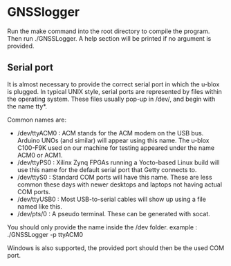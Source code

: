 # GNSSlogger

Run the make command into the root directory to compile the program.
Then run ./GNSSLogger. A help section will be printed if no argument is provided.


## Serial port 
It is almost necessary to provide the correct serial port in which the u-blox is plugged. In typical UNIX style, serial ports are represented by files within the operating system. These files usually pop-up in /dev/, and begin with the name tty*. 

Common names are:

- /dev/ttyACM0 : ACM stands for the ACM modem on the USB bus. Arduino UNOs (and similar) will appear using this name. The u-blox C100-F9K used on our machine for testing appeared under the name ACM0 or ACM1.
- /dev/ttyPS0 : Xilinx Zynq FPGAs running a Yocto-based Linux build will use this name for the default serial port that Getty connects to.
- /dev/ttyS0 : Standard COM ports will have this name. These are less common these days with newer desktops and laptops not having actual COM ports.
- /dev/ttyUSB0 : Most USB-to-serial cables will show up using a file named like this.
- /dev/pts/0 : A pseudo terminal. These can be generated with socat.

You should only provide the name inside the /dev folder. 
example : 
    ./GNSSLogger -p ttyACM0

Windows is also supported, the provided port should then be the used COM port.
